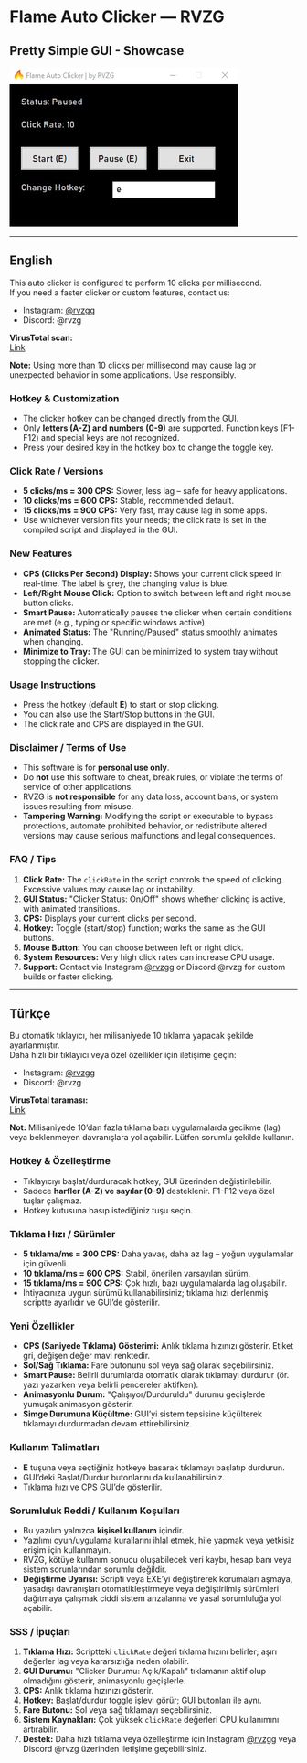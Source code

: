 # Flame Auto Clicker — RVZG
## Pretty Simple GUI - Showcase

![Simple GUI](Showcase.png)

---

## English

This auto clicker is configured to perform 10 clicks per millisecond.  
If you need a faster clicker or custom features, contact us:  
- Instagram: [@rvzgg](https://www.instagram.com/rvzgg)  
- Discord: @rvzg  

**VirusTotal scan:**  
[Link](https://www.virustotal.com/gui/file/c0e248c55e46d3d47cff0cab2e2545fbb87f11e46bffcb8d393307a94a52b3b2)

**Note:** Using more than 10 clicks per millisecond may cause lag or unexpected behavior in some applications. Use responsibly.

### Hotkey & Customization
- The clicker hotkey can be changed directly from the GUI.
- Only **letters (A-Z) and numbers (0-9)** are supported. Function keys (F1-F12) and special keys are not recognized.
- Press your desired key in the hotkey box to change the toggle key.

### Click Rate / Versions
- **5 clicks/ms = 300 CPS:** Slower, less lag – safe for heavy applications.
- **10 clicks/ms = 600 CPS:** Stable, recommended default.
- **15 clicks/ms = 900 CPS:** Very fast, may cause lag in some apps.
- Use whichever version fits your needs; the click rate is set in the compiled script and displayed in the GUI.

### New Features
- **CPS (Clicks Per Second) Display:** Shows your current click speed in real-time. The label is grey, the changing value is blue.
- **Left/Right Mouse Click:** Option to switch between left and right mouse button clicks.
- **Smart Pause:** Automatically pauses the clicker when certain conditions are met (e.g., typing or specific windows active).
- **Animated Status:** The "Running/Paused" status smoothly animates when changing.
- **Minimize to Tray:** The GUI can be minimized to system tray without stopping the clicker.

### Usage Instructions
- Press the hotkey (default **E**) to start or stop clicking.
- You can also use the Start/Stop buttons in the GUI.
- The click rate and CPS are displayed in the GUI.

### Disclaimer / Terms of Use
- This software is for **personal use only**.
- Do **not** use this software to cheat, break rules, or violate the terms of service of other applications.
- RVZG is **not responsible** for any data loss, account bans, or system issues resulting from misuse.
- **Tampering Warning:** Modifying the script or executable to bypass protections, automate prohibited behavior, or redistribute altered versions may cause serious malfunctions and legal consequences.

### FAQ / Tips
1. **Click Rate:** The `clickRate` in the script controls the speed of clicking. Excessive values may cause lag or instability.
2. **GUI Status:** "Clicker Status: On/Off" shows whether clicking is active, with animated transitions.
3. **CPS:** Displays your current clicks per second.
4. **Hotkey:** Toggle (start/stop) function; works the same as the GUI buttons.
5. **Mouse Button:** You can choose between left or right click.
6. **System Resources:** Very high click rates can increase CPU usage.
7. **Support:** Contact via Instagram [@rvzgg](https://www.instagram.com/rvzgg) or Discord @rvzg for custom builds or faster clicking.

---

## Türkçe

Bu otomatik tıklayıcı, her milisaniyede 10 tıklama yapacak şekilde ayarlanmıştır.  
Daha hızlı bir tıklayıcı veya özel özellikler için iletişime geçin:  
- Instagram: [@rvzgg](https://www.instagram.com/rvzgg)  
- Discord: @rvzg

**VirusTotal taraması:**  
[Link](https://www.virustotal.com/gui/file/c0e248c55e46d3d47cff0cab2e2545fbb87f11e46bffcb8d393307a94a52b3b2)

**Not:** Milisaniyede 10’dan fazla tıklama bazı uygulamalarda gecikme (lag) veya beklenmeyen davranışlara yol açabilir. Lütfen sorumlu şekilde kullanın.

### Hotkey & Özelleştirme
- Tıklayıcıyı başlat/durduracak hotkey, GUI üzerinden değiştirilebilir.
- Sadece **harfler (A-Z) ve sayılar (0-9)** desteklenir. F1-F12 veya özel tuşlar çalışmaz.
- Hotkey kutusuna basıp istediğiniz tuşu seçin.

### Tıklama Hızı / Sürümler
- **5 tıklama/ms = 300 CPS:** Daha yavaş, daha az lag – yoğun uygulamalar için güvenli.
- **10 tıklama/ms = 600 CPS:** Stabil, önerilen varsayılan sürüm.
- **15 tıklama/ms = 900 CPS:** Çok hızlı, bazı uygulamalarda lag oluşabilir.
- İhtiyacınıza uygun sürümü kullanabilirsiniz; tıklama hızı derlenmiş scriptte ayarlıdır ve GUI’de gösterilir.

### Yeni Özellikler
- **CPS (Saniyede Tıklama) Gösterimi:** Anlık tıklama hızınızı gösterir. Etiket gri, değişen değer mavi renktedir.
- **Sol/Sağ Tıklama:** Fare butonunu sol veya sağ olarak seçebilirsiniz.
- **Smart Pause:** Belirli durumlarda otomatik olarak tıklamayı durdurur (ör. yazı yazarken veya belirli pencereler aktifken).
- **Animasyonlu Durum:** "Çalışıyor/Durduruldu" durumu geçişlerde yumuşak animasyon gösterir.
- **Simge Durumuna Küçültme:** GUI’yi sistem tepsisine küçülterek tıklamayı durdurmadan devam ettirebilirsiniz.

### Kullanım Talimatları
- **E** tuşuna veya seçtiğiniz hotkeye basarak tıklamayı başlatıp durdurun.
- GUI’deki Başlat/Durdur butonlarını da kullanabilirsiniz.
- Tıklama hızı ve CPS GUI’de gösterilir.

### Sorumluluk Reddi / Kullanım Koşulları
- Bu yazılım yalnızca **kişisel kullanım** içindir.
- Yazılımı oyun/uygulama kurallarını ihlal etmek, hile yapmak veya yetkisiz erişim için kullanmayın.
- RVZG, kötüye kullanım sonucu oluşabilecek veri kaybı, hesap banı veya sistem sorunlarından sorumlu değildir.
- **Değiştirme Uyarısı:** Scripti veya EXE’yi değiştirerek korumaları aşmaya, yasadışı davranışları otomatikleştirmeye veya değiştirilmiş sürümleri dağıtmaya çalışmak ciddi sistem arızalarına ve yasal sorumluluğa yol açabilir.

### SSS / İpuçları
1. **Tıklama Hızı:** Scriptteki `clickRate` değeri tıklama hızını belirler; aşırı değerler lag veya kararsızlığa neden olabilir.
2. **GUI Durumu:** "Clicker Durumu: Açık/Kapalı" tıklamanın aktif olup olmadığını gösterir, animasyonlu geçişlerle.
3. **CPS:** Anlık tıklama hızınızı gösterir.
4. **Hotkey:** Başlat/durdur toggle işlevi görür; GUI butonları ile aynı.
5. **Fare Butonu:** Sol veya sağ tıklamayı seçebilirsiniz.
6. **Sistem Kaynakları:** Çok yüksek `clickRate` değerleri CPU kullanımını artırabilir.
7. **Destek:** Daha hızlı tıklama veya özelleştirme için Instagram [@rvzgg](https://www.instagram.com/rvzgg) veya Discord @rvzg üzerinden iletişime geçebilirsiniz.
